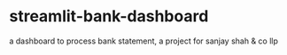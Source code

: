 # streamlit-bank-dashboard
a dashboard to process bank statement, a project for sanjay shah &amp; co llp
